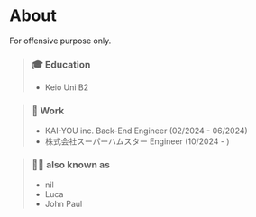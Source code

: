 # About
For offensive purpose only.

> ### 🎓 Education
> - Keio Uni B2

> ### 💼 Work
> - KAI-YOU inc. Back-End Engineer (02/2024 - 06/2024)
> - 株式会社スーパーハムスター Engineer (10/2024 - )

> ### 💁‍♀️ also known as
> - nil
> - Luca
> - John Paul
